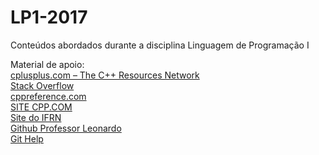 # LP1-2017
Conteúdos abordados durante a disciplina Linguagem de Programação I

Material de apoio: \
[cplusplus.com – The C++ Resources Network](http://www.cplusplus.com/) \
[Stack Overflow](http://stackoverflow.com/) \
[cppreference.com](http://en.cppreference.com/w/) \
[SITE CPP.COM](http://www.cplusplus.com/) \
[Site do IFRN](https://wiki.sj.ifsc.edu.br/wiki/index.php/Introdu%C3%A7%C3%A3o_C%2B%2B) \
[Github Professor Leonardo](https://github.com/leobezerra) \
[Git Help](https://help.github.com/articles/adding-links-to-wikis/)

